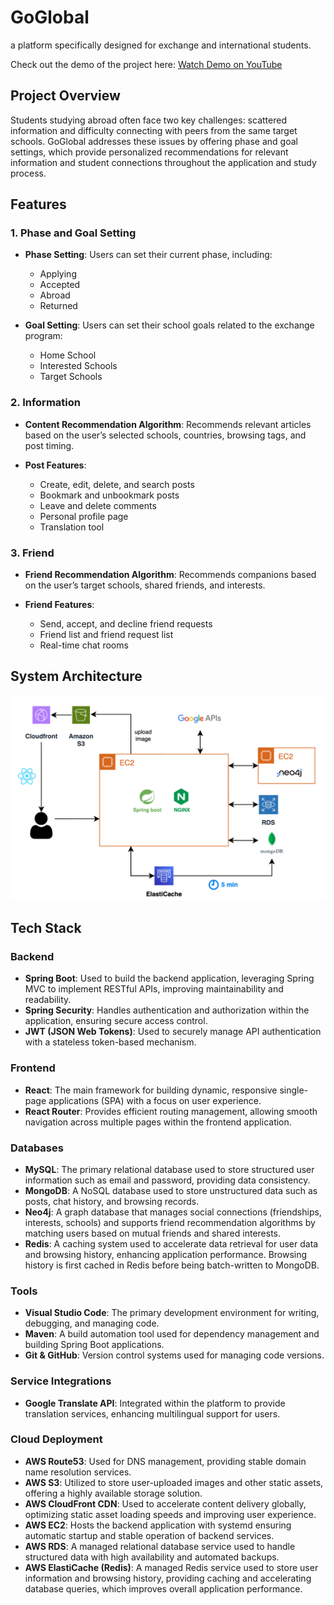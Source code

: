 # GoGlobal
a platform specifically designed for exchange and international students.

Check out the demo of the project here: [Watch Demo on YouTube](https://www.youtube.com/watch?v=bzceF2sja3w)

## Project Overview

Students studying abroad often face two key challenges: scattered information and difficulty connecting with peers from the same target schools. GoGlobal addresses these issues by offering phase and goal settings, which provide personalized recommendations for relevant information and student connections throughout the application and study process.

## Features

### 1. Phase and Goal Setting
- **Phase Setting**: Users can set their current phase, including:
  - Applying
  - Accepted
  - Abroad
  - Returned

- **Goal Setting**: Users can set their school goals related to the exchange program:
  - Home School
  - Interested Schools
  - Target Schools

### 2. Information
- **Content Recommendation Algorithm**: Recommends relevant articles based on the user’s selected schools, countries, browsing tags, and post timing.

- **Post Features**:
  - Create, edit, delete, and search posts
  - Bookmark and unbookmark posts
  - Leave and delete comments
  - Personal profile page
  - Translation tool

### 3. Friend
- **Friend Recommendation Algorithm**: Recommends companions based on the user’s target schools, shared friends, and interests.

- **Friend Features**:
  - Send, accept, and decline friend requests
  - Friend list and friend request list
  - Real-time chat rooms

## System Architecture
![System Architecture](./images/system-architecture.png)

## Tech Stack

### Backend
- **Spring Boot**: Used to build the backend application, leveraging Spring MVC to implement RESTful APIs, improving maintainability and readability.
- **Spring Security**: Handles authentication and authorization within the application, ensuring secure access control.
- **JWT (JSON Web Tokens)**: Used to securely manage API authentication with a stateless token-based mechanism.

### Frontend
- **React**: The main framework for building dynamic, responsive single-page applications (SPA) with a focus on user experience.
- **React Router**: Provides efficient routing management, allowing smooth navigation across multiple pages within the frontend application.

### Databases
- **MySQL**: The primary relational database used to store structured user information such as email and password, providing data consistency.
- **MongoDB**: A NoSQL database used to store unstructured data such as posts, chat history, and browsing records.
- **Neo4j**: A graph database that manages social connections (friendships, interests, schools) and supports friend recommendation algorithms by matching users based on mutual friends and shared interests.
- **Redis**: A caching system used to accelerate data retrieval for user data and browsing history, enhancing application performance. Browsing history is first cached in Redis before being batch-written to MongoDB.

### Tools
- **Visual Studio Code**: The primary development environment for writing, debugging, and managing code.
- **Maven**: A build automation tool used for dependency management and building Spring Boot applications.
- **Git & GitHub**: Version control systems used for managing code versions.

### Service Integrations
- **Google Translate API**: Integrated within the platform to provide translation services, enhancing multilingual support for users.

### Cloud Deployment
- **AWS Route53**: Used for DNS management, providing stable domain name resolution services.
- **AWS S3**: Utilized to store user-uploaded images and other static assets, offering a highly available storage solution.
- **AWS CloudFront CDN**: Used to accelerate content delivery globally, optimizing static asset loading speeds and improving user experience.
- **AWS EC2**: Hosts the backend application with systemd ensuring automatic startup and stable operation of backend services.
- **AWS RDS**: A managed relational database service used to handle structured data with high availability and automated backups.
- **AWS ElastiCache (Redis)**: A managed Redis service used to store user information and browsing history, providing caching and accelerating database queries, which improves overall application performance.


